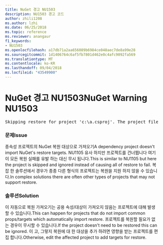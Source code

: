 ```yaml
---
title: NuGet 경고 NU1503
description: NU1503 경고 코드
author: zhili1208
ms.author: lzhi
ms.date: 06/25/2018
ms.topic: reference
ms.reviewer: anangaur
f1_keywords:
- NU1503
ms.openlocfilehash: a17db71a2aa656089b6984ce048aec7de8a99e28
ms.sourcegitcommit: 1d1406764c6af5fb7801d462e0c4afc9092fa569
ms.translationtype: MT
ms.contentlocale: ko-KR
ms.lasthandoff: 09/04/2018
ms.locfileid: "43549900"
---
```

# <a name="nuget-warning-nu1503"></a><span data-ttu-id="7c39c-103">NuGet 경고 NU1503</span><span class="sxs-lookup"><span data-stu-id="7c39c-103">NuGet Warning NU1503</span></span>

<pre>Skipping restore for project 'c:\a.csproj'. The project file may be invalid or missing targets required for restore.</pre>

### <a name="issue"></a><span data-ttu-id="7c39c-104">문제</span><span class="sxs-lookup"><span data-stu-id="7c39c-104">Issue</span></span>
<span data-ttu-id="7c39c-105">종속성 프로젝트의 NuGet 복원 대상으로 가져오기</span><span class="sxs-lookup"><span data-stu-id="7c39c-105">A dependency project doesn't import NuGet's restore targets.</span></span> <span data-ttu-id="7c39c-106">NU1105 유사 하지만 프로젝트를 건너뜁니다 여기이 모든 복원 실패를 유발 하는 대신 무시 됩니다.</span><span class="sxs-lookup"><span data-stu-id="7c39c-106">This is similar to NU1105 but here the project is skipped and ignored instead of causing all of restore to fail.</span></span> <span data-ttu-id="7c39c-107">복잡 한 솔루션에서 경우가 종종 다른 형식의 프로젝트는 복원을 지원 하지 않을 수 있습니다.</span><span class="sxs-lookup"><span data-stu-id="7c39c-107">In complex solutions there are often other types of projects that may not support restore.</span></span>

### <a name="solution"></a><span data-ttu-id="7c39c-108">솔루션</span><span class="sxs-lookup"><span data-stu-id="7c39c-108">Solution</span></span>
<span data-ttu-id="7c39c-109">이 자동으로 복원 가져오기는 공용 속성/대상이 가져오지 않음는 프로젝트에 대해 발생할 수 있습니다.</span><span class="sxs-lookup"><span data-stu-id="7c39c-109">This can happen for projects that do not import common props/targets which automatically import restore.</span></span> <span data-ttu-id="7c39c-110">프로젝트를 복원할 필요가 없는 경우이 무시할 수 있습니다.</span><span class="sxs-lookup"><span data-stu-id="7c39c-110">If the project doesn't need to be restored this can be ignored.</span></span> <span data-ttu-id="7c39c-111">이 고, 그렇지 복원에 대 한 대상을 추가 하려면 영향을 받는 프로젝트를 편집 합니다.</span><span class="sxs-lookup"><span data-stu-id="7c39c-111">Otherwise, edit the affected project to add targets for restore.</span></span>